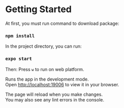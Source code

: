 # Getting Started

At first, you must run command to download package:

### `npm install`

In the project directory, you can run:

### `expo start`

Then:
Press `w` to run on web platform.

Runs the app in the development mode.\
Open [http://localhost:19006](http://localhost:19006) to view it in your browser.

The page will reload when you make changes.\
You may also see any lint errors in the console.
